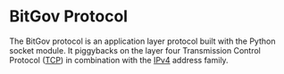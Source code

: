 # BitGov Protocol

The BitGov protocol is an application layer protocol built with the Python socket module. It piggybacks on the layer four Transmission Control Protocol ([TCP](https://en.wikipedia.org/wiki/Transmission_Control_Protocol)) in combination with the [IPv4](https://en.wikipedia.org/wiki/IPv4) address family.
